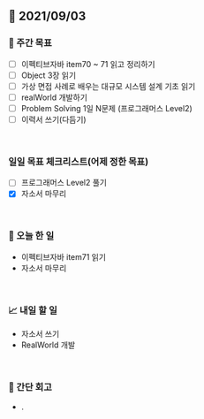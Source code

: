 ## 📅 2021/09/03


### 👏 주간 목표
- [ ] 이펙티브자바 item70 ~ 71 읽고 정리하기
- [ ] Object 3장 읽기
- [ ] 가상 면접 사례로 배우는 대규모 시스템 설계 기초 읽기
- [ ] realWorld 개발하기
- [ ] Problem Solving 1일 N문제 (프로그래머스 Level2)
- [ ] 이력서 쓰기(다듬기)

<br/>

### 일일 목표 체크리스트(어제 정한 목표)

- [ ] 프로그래머스 Level2 풀기
- [x] 자소서 마무리

<br/>

### 💯 오늘 한 일

- 이펙티브자바 item71 읽기
- 자소서 마무리
  
<br/>

### 📈 내일 할 일

- 자소서 쓰기
- RealWorld 개발

<br/>

### 🤔 간단 회고
 
- .


